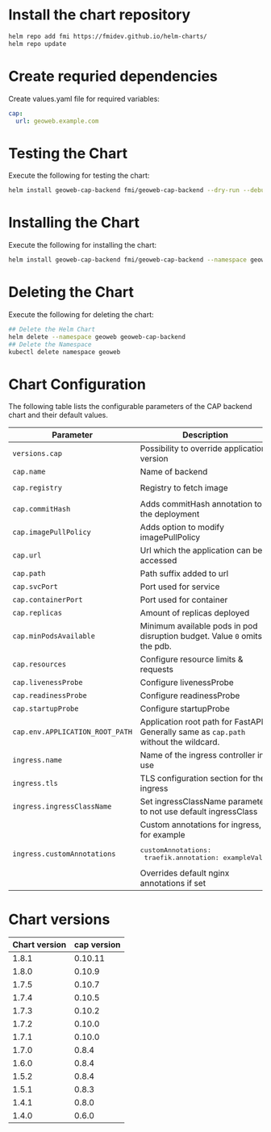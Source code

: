 # Install the chart repository

```bash
helm repo add fmi https://fmidev.github.io/helm-charts/
helm repo update
```

# Create requried dependencies

Create values.yaml file for required variables:
```yaml
cap:
  url: geoweb.example.com
```

# Testing the Chart
Execute the following for testing the chart:

```bash
helm install geoweb-cap-backend fmi/geoweb-cap-backend --dry-run --debug --namespace geoweb --values=./values.yaml
```

# Installing the Chart

Execute the following for installing the chart:

```bash
helm install geoweb-cap-backend fmi/geoweb-cap-backend --namespace geoweb --values=./values.yaml
```

# Deleting the Chart
Execute the following for deleting the chart:

```bash
## Delete the Helm Chart
helm delete --namespace geoweb geoweb-cap-backend
## Delete the Namespace
kubectl delete namespace geoweb
```

# Chart Configuration
The following table lists the configurable parameters of the CAP backend chart and their default values.

| Parameter | Description | Default |
| - | - | - |
| `versions.cap` | Possibility to override application version | |
| `cap.name` | Name of backend | `cap` |
| `cap.registry` | Registry to fetch image | `registry.gitlab.com/opengeoweb/backend-services/cap-backend/cap-backend` |
| `cap.commitHash` | Adds commitHash annotation to the deployment | |
| `cap.imagePullPolicy` | Adds option to modify imagePullPolicy | |
| `cap.url` | Url which the application can be accessed | |
| `cap.path` | Path suffix added to url | `/cap/(.*)` |
| `cap.svcPort` | Port used for service | `80` |
| `cap.containerPort` | Port used for container | `8080` |
| `cap.replicas` | Amount of replicas deployed | `1` |
| `cap.minPodsAvailable` | Minimum available pods in pod disruption budget. Value `0` omits the pdb. | `0` |
| `cap.resources` | Configure resource limits & requests | see defaults from `values.yaml` |
| `cap.livenessProbe` | Configure livenessProbe | see defaults from `values.yaml` |
| `cap.readinessProbe` | Configure readinessProbe | see defaults from `values.yaml` |
| `cap.startupProbe` | Configure startupProbe | see defaults from `values.yaml` |
| `cap.env.APPLICATION_ROOT_PATH` | Application root path for FastAPI. Generally same as `cap.path` without the wildcard. | `/cap`
| `ingress.name` | Name of the ingress controller in use | `nginx-ingress-controller` |
| `ingress.tls` | TLS configuration section for the ingress | |
| `ingress.ingressClassName` | Set ingressClassName parameter to not use default ingressClass | `nginx` |
| `ingress.customAnnotations` | Custom annotations for ingress, for example <pre>customAnnotations:<br>  traefik.annotation: exampleValue</pre> Overrides default nginx annotations if set | |

# Chart versions

| Chart version | cap version |
|---------------|-------------|
| 1.8.1         | 0.10.11     |
| 1.8.0         | 0.10.9      |
| 1.7.5         | 0.10.7      |
| 1.7.4         | 0.10.5      |
| 1.7.3         | 0.10.2      |
| 1.7.2         | 0.10.0      |
| 1.7.1         | 0.10.0      |
| 1.7.0         | 0.8.4       |
| 1.6.0         | 0.8.4       |
| 1.5.2         | 0.8.4       |
| 1.5.1         | 0.8.3       |
| 1.4.1         | 0.8.0       |
| 1.4.0         | 0.6.0       |
